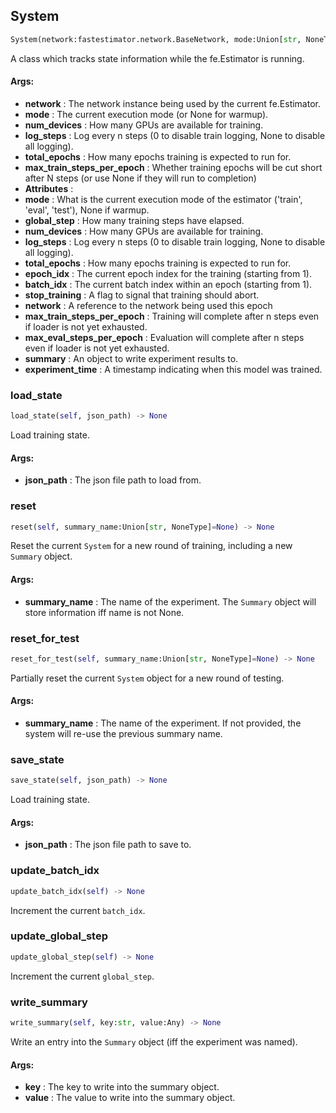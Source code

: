 ## System
```python
System(network:fastestimator.network.BaseNetwork, mode:Union[str, NoneType]=None, num_devices:int=1, log_steps:Union[int, NoneType]=None, total_epochs:int=0, max_train_steps_per_epoch:Union[int, NoneType]=None, max_eval_steps_per_epoch:Union[int, NoneType]=None) -> None
```
A class which tracks state information while the fe.Estimator is running.


#### Args:

* **network** :  The network instance being used by the current fe.Estimator.
* **mode** :  The current execution mode (or None for warmup).
* **num_devices** :  How many GPUs are available for training.
* **log_steps** :  Log every n steps (0 to disable train logging, None to disable all logging).
* **total_epochs** :  How many epochs training is expected to run for.
* **max_train_steps_per_epoch** :  Whether training epochs will be cut short after N steps (or use None if they will run to        completion)
* **Attributes** : 
* **mode** :  What is the current execution mode of the estimator ('train', 'eval', 'test'), None if warmup.
* **global_step** :  How many training steps have elapsed.
* **num_devices** :  How many GPUs are available for training.
* **log_steps** :  Log every n steps (0 to disable train logging, None to disable all logging).
* **total_epochs** :  How many epochs training is expected to run for.
* **epoch_idx** :  The current epoch index for the training (starting from 1).
* **batch_idx** :  The current batch index within an epoch (starting from 1).
* **stop_training** :  A flag to signal that training should abort.
* **network** :  A reference to the network being used this epoch
* **max_train_steps_per_epoch** :  Training will complete after n steps even if loader is not yet exhausted.
* **max_eval_steps_per_epoch** :  Evaluation will complete after n steps even if loader is not yet exhausted.
* **summary** :  An object to write experiment results to.
* **experiment_time** :  A timestamp indicating when this model was trained.

### load_state
```python
load_state(self, json_path) -> None
```
Load training state.


#### Args:

* **json_path** :  The json file path to load from.

### reset
```python
reset(self, summary_name:Union[str, NoneType]=None) -> None
```
Reset the current `System` for a new round of training, including a new `Summary` object.


#### Args:

* **summary_name** :  The name of the experiment. The `Summary` object will store information iff name is not None.

### reset_for_test
```python
reset_for_test(self, summary_name:Union[str, NoneType]=None) -> None
```
Partially reset the current `System` object for a new round of testing.


#### Args:

* **summary_name** :  The name of the experiment. If not provided, the system will re-use the previous summary name.

### save_state
```python
save_state(self, json_path) -> None
```
Load training state.


#### Args:

* **json_path** :  The json file path to save to.

### update_batch_idx
```python
update_batch_idx(self) -> None
```
Increment the current `batch_idx`.
        

### update_global_step
```python
update_global_step(self) -> None
```
Increment the current `global_step`.
        

### write_summary
```python
write_summary(self, key:str, value:Any) -> None
```
Write an entry into the `Summary` object (iff the experiment was named).


#### Args:

* **key** :  The key to write into the summary object.
* **value** :  The value to write into the summary object.